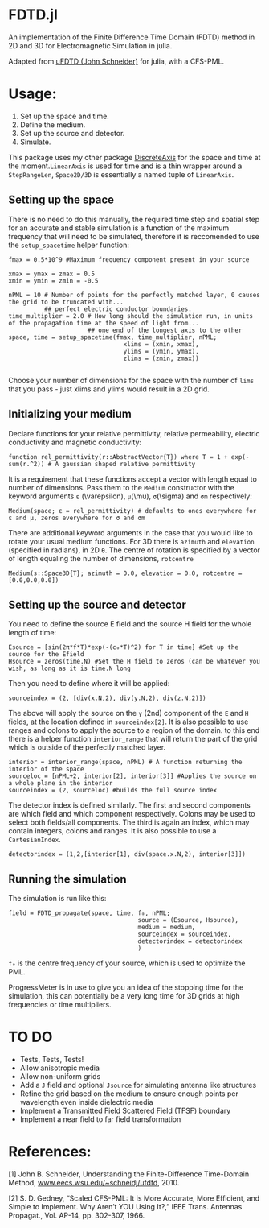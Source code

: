 # FDTD.jl
An implementation of the Finite Difference Time Domain (FDTD) method in 2D and 3D for Electromagnetic Simulation in julia. 

Adapted from [uFDTD (John Schneider)](https://www.eecs.wsu.edu/~schneidj/ufdtd/) for julia, with a CFS-PML.

# Usage:
1. Set up the space and time.
2. Define the medium.
3. Set up the source and detector.
4. Simulate.

This package uses my other package [DiscreteAxis](https://github.com/xtalax/DiscreteAxis.jl) for the space and time at the moment.`LinearAxis` is used for time and is a thin wrapper around a `StepRangeLen`, `Space2D/3D` is essentially a named tuple of `LinearAxis`.


## Setting up the space
There is no need to do this manually, the required time step and spatial step for an accurate and stable simulation is a function of the maximum frequency that will need to be simulated, therefore it is reccomended to use the `setup_spacetime` helper function:
```
fmax = 0.5*10^9 #Maximum frequency component present in your source

xmax = ymax = zmax = 0.5
xmin = ymin = zmin = -0.5

nPML = 10 # Number of points for the perfectly matched layer, 0 causes the grid to be truncated with...
          ## perfect electric conductor boundaries.
time_multiplier = 2.0 # How long should the simulation run, in units of the propagation time at the speed of light from...
                      ## one end of the longest axis to the other
space, time = setup_spacetime(fmax, time_multiplier, nPML; 
                                xlims = (xmin, xmax),
                                ylims = (ymin, ymax),
                                zlims = (zmin, zmax))
                      
```
Choose your number of dimensions for the space with the number of `lims` that you pass - just xlims and ylims would result in a 2D grid.

## Initializing your medium
Declare functions for your relative permittivity, relative permeability, electric conductivity and magnetic conductivity:
```
function rel_permittivity(r::AbstractVector{T}) where T = 1 + exp(-sum(r.^2)) # A gaussian shaped relative permittivity
```
It is a requirement that these functions accept a vector with length equal to number of dimensions.
Pass them to the `Medium` constructor with the keyword arguments `ε` (\varepsilon), `μ`(\mu), `σ`(\sigma) and `σm` respectively:

```
Medium(space; ε = rel_permittivity) # defaults to ones everywhere for ε and μ, zeros everywhere for σ and σm
```
There are additional keyword arguments in the case that you would like to rotate your usual medium functions. For 3D there is `azimuth` and `elevation` (specified in radians), in 2D `θ`. 
The centre of rotation is specified by a vector of length equaling the number of dimensions, `rotcentre`
```
Medium(s::Space3D{T}; azimuth = 0.0, elevation = 0.0, rotcentre = [0.0,0.0,0.0])
```

## Setting up the source and detector
You need to define the source E field and the source H field for the whole length of time:

```
Esource = [sin(2π*f*T)*exp(-(c₀*T)^2) for T in time] #Set up the source for the Efield
Hsource = zeros(time.N) #Set the H field to zeros (can be whatever you wish, as long as it is time.N long
```
Then you need to define where it will be applied:
```
sourceindex = (2, [div(x.N,2), div(y.N,2), div(z.N,2)])
```
The above will apply the source on the `y` (2nd) component of the `E` and `H` fields, at the location defined in `sourceindex[2]`.
It is also possible to use ranges and colons to apply the source to a region of the domain. to this end there is a helper function `interior_range` that will return the part of the grid which is outside of the perfectly matched layer.

```
interior = interior_range(space, nPML) # A function returning the interior of the space
sourceloc = [nPML+2, interior[2], interior[3]] #Applies the source on a whole plane in the interior
sourceindex = (2, sourceloc) #builds the full source index
```
The detector index is defined similarly. The first and second components are which field and which component respectively. Colons may be used to select both fields/all components. The third is again an index, which may contain integers, colons and ranges. It is also possible to use a `CartesianIndex`.
```
detectorindex = (1,2,[interior[1], div(space.x.N,2), interior[3]])
```
## Running the simulation
The simulation is run like this:
```
field = FDTD_propagate(space, time, f₀, nPML;
                                    source = (Esource, Hsource),
                                    medium = medium,
                                    sourceindex = sourceindex,
                                    detectorindex = detectorindex
                                    )
```                                    
`f₀` is the centre frequency of your source, which is used to optimize the PML.

ProgressMeter is in use to give you an idea of the stopping time for the simulation, this can potentially be a very long time for 3D grids at high frequencies or time multipliers.

# TO DO
- Tests, Tests, Tests!
- Allow anisotropic media
- Allow non-uniform grids
- Add a `J` field and optional `Jsource` for simulating antenna like structures
- Refine the grid based on the medium to ensure enough points per wavelength even inside dielectric media
- Implement a Transmitted Field Scattered Field (TFSF) boundary
- Implement a near field to far field transformation

# References:

[1] John B. Schneider, Understanding the Finite-Difference Time-Domain Method, www.eecs.wsu.edu/~schneidj/ufdtd, 2010. 

[2] S. D. Gedney, “Scaled CFS-PML: It is More Accurate, More Efficient, and Simple to Implement.  Why Aren’t YOU Using It?,” IEEE Trans. Antennas Propagat., Vol. AP-14, pp. 302-307, 1966.  
